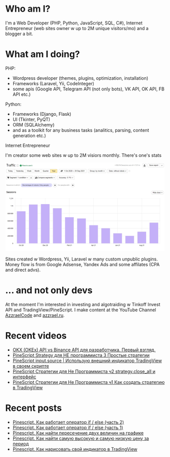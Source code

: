 # Who am I?

I'm a Web Developer (PHP, Python, JavaScript, SQL, C#), Internet Entrepreneur (web sites owner w up to 2M unique visitors/mo) and a blogger a bit.

# What am I doing?

PHP:
- Wordpress developer (themes, plugins, optimization, installation) 
- Frameworks (Laravel, Yii, CodeInteger)
- some apis (Google API, Telegram API (not only bots), VK API, OK API, FB API etc.)

Python:
- Frameworks (Django, Flask)
- UI (Tkinter, PyQT)
- ORM (SQLAlchemy)
- and as a toolkit for any business tasks (analitics, parsing, content generation etc.)

Internet Entrepreneur

I'm creator some web sites w up to 2M visiors monthly. There's one's stats

![Unique visitors in 2021](https://github.com/AzzraelCode/AzzraelCode/blob/main/images/n.jpg?raw=true)

Sites created w Wordpress, Yii, Laravel w many custom unpublic plugins. Money flow is from Google Adsense, Yandex Ads and some affilates (CPA and direct advs).

# ... and not only devs

At the moment I'm interested in investing and algotraiding w Tinkoff Invest API and TradingView/PineScript. I make content at the YouTube Channel [AzzraelCode](https://www.youtube.com/channel/UCf6kozNejHoQuFhBDB8cfxA) and [azzrael.ru](https://azzrael.ru). 

# Recent videos

<!-- AZZCODEYT:START -->
- [OKX &lpar;OKEx&rpar; API vs Binance API для разработчика. Первый взгляд.](https://www.youtube.com/watch?v=mDocH80NKvs)
- [PineScript Strategy для НЕ программиста 3 Простые стратегии](https://www.youtube.com/watch?v=BsXH4Q7_HzU)
- [PineScript input.source | Использую внешний индикатор TradingView в своем скрипте](https://www.youtube.com/watch?v=c2Vt_bzy0e4)
- [PineScript Стратегии для Не Программиста ч2 strategy.close_all и интерфейс](https://www.youtube.com/watch?v=c_INQKqlVYI)
- [PineScript Стратегии для Не Программиста ч1 Как создать стратегию в TradingView](https://www.youtube.com/watch?v=cVvXhin8hVs)
<!-- AZZCODEYT:END -->


# Recent posts

<!-- AZZRAELRU:START -->
- [Pinescript. Как работает оператор if / else &lpar;часть 2&rpar;](https://azzrael.ru/pinescript-kak-rabotaet-operator-if-else-chast-2)
- [Pinescript. Как работает оператор if / else &lpar;часть 1&rpar;](https://azzrael.ru/pinescript-kak-rabotaet-operator-if-else-chast-1)
- [Pinescript. Как найти пересечение двух величин на графике](https://azzrael.ru/pinescript-kak-najti-peresechenie-dvux-velichin-na-grafike)
- [Pinescript. Как найти самую высокую и самую низкую цену за период](https://azzrael.ru/pinescript-kak-najti-samuyu-vysokuyu-i-samuyu-nizkuyu-cenu-za-period)
- [Pinescript. Как нарисовать свой индикатор в TradingView](https://azzrael.ru/pinescript-kak-narisovat-svoj-indikator-v-tradingview)
<!-- AZZRAELRU:END -->

